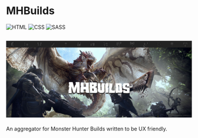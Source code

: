# MHBuilds
![HTML](https://raw.githubusercontent.com/AliBahaari/Badge/master/HTML.png) ![CSS](https://raw.githubusercontent.com/AliBahaari/Badge/master/CSS.png)  ![SASS](https://raw.githubusercontent.com/AliBahaari/Badge/master/Sass.png)

![image_of_site](site.png)
---
An aggregator for Monster Hunter Builds written to be UX friendly.


